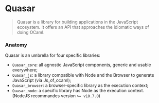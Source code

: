 # Quasar

> Quasar is a library for building applications in the JavaScript ecosystem.
> It offers an API that approaches the idiomatic ways of doing OCaml.

### Anatomy 

Quasar is an umbrella for four specific libraries:

- `Quasar_core`: all agnostic JavaScript components, generic and usable 
   everywhere;
- `Quasar_js`: a library compatible with Node and the Browser to generate 
   JavaScript (via Js_of_ocaml);
- `Quasar_browser`: a browser-specific library as the execution context;
- `Quasar_node`: a specific library has Node as the execution context.
  (NodeJS recommandes version `>= v10.7.0`) 
